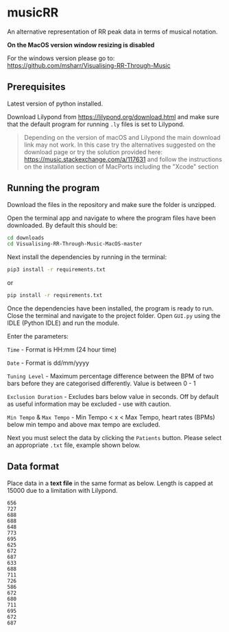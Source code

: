 # musicRR

An alternative representation of RR peak data in terms of musical notation.

**On the MacOS version window resizing is disabled**

For the windows version please go to: https://github.com/msharr/Visualising-RR-Through-Music

## Prerequisites

Latest version of python installed.

Download Lilypond from https://lilypond.org/download.html and make sure that the default program for running `.ly` files is set to Lilypond.

> Depending on the version of macOS and Lilypond the main download link may not work. In this case try the alternatives suggested on the download page or try the solution provided here: https://music.stackexchange.com/a/117631 and follow the instructions on the installation section of MacPorts including the "Xcode" section

## Running the program

Download the files in the repository and make sure the folder is unzipped.

Open the terminal app and navigate to where the program files have been downloaded. By default this should be:

```bash
cd downloads
cd Visualising-RR-Through-Music-MacOS-master
```

Next install the dependencies by running in the terminal:

```bash
pip3 install -r requirements.txt
```

or

```bash
pip install -r requirements.txt
```

Once the dependencies have been installed, the program is ready to run. Close the terminal and navigate to the project folder.  Open `GUI.py` using the IDLE (Python IDLE) and run the module.

Enter the parameters:

`Time` - Format is HH:mm (24 hour time)

`Date` - Format is dd/mm/yyyy

`Tuning Level` - Maximum percentage difference between the BPM of two bars before they are categorised differently. Value is between 0 - 1

`Exclusion Duration` - Excludes bars below value in seconds. Off by default as useful information may be excluded - use with caution.

`Min Tempo` & `Max Tempo` - Min Tempo < x < Max Tempo, heart rates (BPMs) below min tempo and above max tempo are excluded.

Next you must select the data by clicking the `Patients` button. Please select an appropriate `.txt` file, example shown below.

## Data format

Place data in a **text file** in the same format as below. Length is capped at 15000 due to a limitation with Lilypond.

```
656
727
688
688
648
773
695
625
672
687
633
688
711
726
586
672
680
711
695
672
687
```

